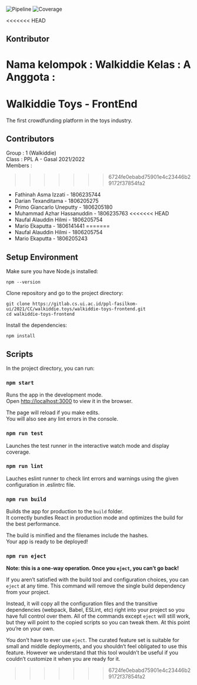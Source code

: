 ![Pipeline](https://gitlab.cs.ui.ac.id/ppl-fasilkom-ui/2021/CC/walkiddie.toys/walkiddie-toys-frontend/badges/staging/pipeline.svg)
![Coverage](https://gitlab.cs.ui.ac.id/ppl-fasilkom-ui/2021/CC/walkiddie.toys/walkiddie-toys-frontend/badges/staging/coverage.svg)

<<<<<<< HEAD
## Kontributor

Nama kelompok : Walkiddie
Kelas : A
Anggota :
=======
# Walkiddie Toys - FrontEnd

The first crowdfunding platform in the toys industry.

## Contributors

Group : 1 (Walkiddie)  
Class : PPL A - Gasal 2021/2022  
Members :
>>>>>>> 6724fe0ebabd75901e4c23446b29172f37854fa2

- Fathinah Asma Izzati - 1806235744
- Darian Texanditama - 1806205275
- Primo Giancarlo Uneputty - 1806205180
- Muhammad Azhar Hassanuddin - 1806235763
<<<<<<< HEAD
- Naufal Alauddin Hilmi - 1806205754
- Mario Ekaputta - 1806141441
=======
- Naufal Alauddin Hilmi - 1806205754 
- Mario Ekaputta - 1806205243

## Setup Environment

Make sure you have Node.js installed:

```npm --version```

Clone repository and go to the project directory:

```
git clone https://gitlab.cs.ui.ac.id/ppl-fasilkom-ui/2021/CC/walkiddie.toys/walkiddie-toys-frontend.git
cd walkiddie-toys-frontend
```

Install the dependencies:

```npm install```

## Scripts

In the project directory, you can run:

### `npm start`

Runs the app in the development mode.\
Open [http://localhost:3000](http://localhost:3000) to view it in the browser.

The page will reload if you make edits.\
You will also see any lint errors in the console.

### `npm run test`

Launches the test runner in the interactive watch mode and display coverage.

### `npm run lint`

Lauches eslint runner to check lint errors and warnings using the given configuration in .eslintrc file.

### `npm run build`

Builds the app for production to the `build` folder.\
It correctly bundles React in production mode and optimizes the build for the best performance.

The build is minified and the filenames include the hashes.\
Your app is ready to be deployed!

### `npm run eject`

**Note: this is a one-way operation. Once you `eject`, you can’t go back!**

If you aren’t satisfied with the build tool and configuration choices, you can `eject` at any time. This command will remove the single build dependency from your project.

Instead, it will copy all the configuration files and the transitive dependencies (webpack, Babel, ESLint, etc) right into your project so you have full control over them. All of the commands except `eject` will still work, but they will point to the copied scripts so you can tweak them. At this point you’re on your own.

You don’t have to ever use `eject`. The curated feature set is suitable for small and middle deployments, and you shouldn’t feel obligated to use this feature. However we understand that this tool wouldn’t be useful if you couldn’t customize it when you are ready for it.
>>>>>>> 6724fe0ebabd75901e4c23446b29172f37854fa2

